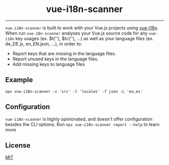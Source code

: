 <h1 align="center">vue-i18n-scanner</h1>
                                                                                       
---

`vue-i18n-scanner` is built to work with your Vue.js projects using [vue-i18n](https://kazupon.github.io/vue-i18n/). When run `vue-18n-scanner` analyses your Vue.js source code for any `vue-i18n` key usages (ex. $t(''), $tc(''), ...) as well as your language files (ex. de_DE.js, en_EN.json, ...), in order to:

- Report keys that are missing in the language files.
- Report unused keys in the language files.
- Add missing keys to language files

## Example
`npx vue-i18n-scanner -v 'src' -l 'locales' -f json -L 'en,es'`

## Configuration
`vue-i18n-scanner` is highly opinionated, and doesn't offer configuration besides the CLI options. Run `npx vue-i18n-scanner report --help` to learn more

## License

[MIT](http://opensource.org/licenses/MIT)

